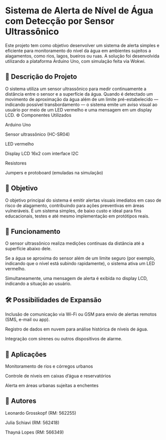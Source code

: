 # Sistema de Alerta de Nível de Água com Detecção por Sensor Ultrassônico #

Este projeto tem como objetivo desenvolver um sistema de alerta simples e eficiente para monitoramento do nível da água em ambientes sujeitos a alagamentos, como rios, lagos, bueiros ou ruas. A solução foi desenvolvida utilizando a plataforma Arduino Uno, com simulação feita via Wokwi.

## 📌 Descrição do Projeto ##

O sistema utiliza um sensor ultrassônico para medir continuamente a distância entre o sensor e a superfície da água. Quando é detectado um movimento de aproximação da água além de um limite pré-estabelecido — indicando possível transbordamento — o sistema emite um aviso visual ao usuário por meio de um LED vermelho e uma mensagem em um display LCD.
⚙️ Componentes Utilizados

   Arduino Uno

   Sensor ultrassônico (HC-SR04)

   LED vermelho

   Display LCD 16x2 com interface I2C

   Resistores

   Jumpers e protoboard (emuladas na simulação)

## 🎯 Objetivo 

O objetivo principal do sistema é emitir alertas visuais imediatos em caso de risco de alagamento, contribuindo para ações preventivas em áreas vulneráveis. É um sistema simples, de baixo custo e ideal para fins educacionais, testes e até mesmo implementação em protótipos reais.
## 🧠 Funcionamento

   O sensor ultrassônico realiza medições contínuas da distância até a superfície abaixo dele.

   Se a água se aproxima do sensor além de um limite seguro (por exemplo, indicando que o nível está subindo rapidamente), o sistema ativa um LED vermelho.

   Simultaneamente, uma mensagem de alerta é exibida no display LCD, indicando a situação ao usuário.

## 🛠️ Possibilidades de Expansão

   Inclusão de comunicação via Wi-Fi ou GSM para envio de alertas remotos (SMS, e-mail ou app).

   Registro de dados em nuvem para análise histórica de níveis de água.

   Integração com sirenes ou outros dispositivos de alarme.

## 📍 Aplicações

   Monitoramento de rios e córregos urbanos

   Controle de níveis em caixas d’água e reservatórios

   Alerta em áreas urbanas sujeitas a enchentes

## 👥 Autores

   Leonardo Grosskopf (RM: 562255)

   Julia Schiavi (RM: 562418)

   Thayná Lopes (RM: 566349)
